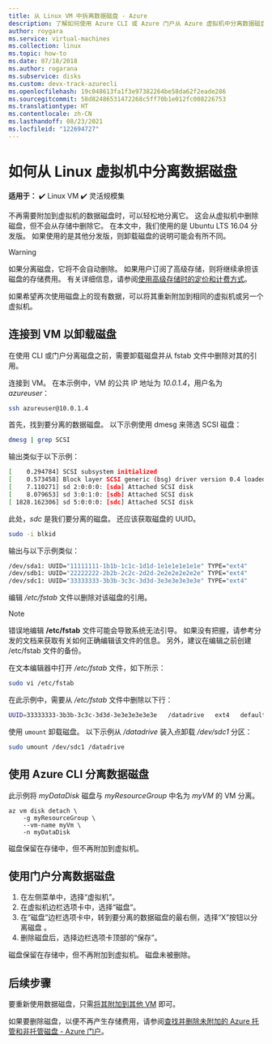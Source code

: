 ```yaml
---
title: 从 Linux VM 中拆离数据磁盘 - Azure
description: 了解如何使用 Azure CLI 或 Azure 门户从 Azure 虚拟机中分离数据磁盘。
author: roygara
ms.service: virtual-machines
ms.collection: linux
ms.topic: how-to
ms.date: 07/18/2018
ms.author: rogarana
ms.subservice: disks
ms.custom: devx-track-azurecli
ms.openlocfilehash: 19c048613fa1f3e97382264be58da62f2eade286
ms.sourcegitcommit: 58d82486531472268c5ff70b1e012fc008226753
ms.translationtype: HT
ms.contentlocale: zh-CN
ms.lasthandoff: 08/23/2021
ms.locfileid: "122694727"
---
```

# <a name="how-to-detach-a-data-disk-from-a-linux-virtual-machine"></a>如何从 Linux 虚拟机中分离数据磁盘

**适用于：** :heavy_check_mark: Linux VM :heavy_check_mark: 灵活规模集 

不再需要附加到虚拟机的数据磁盘时，可以轻松地分离它。 这会从虚拟机中删除磁盘，但不会从存储中删除它。 在本文中，我们使用的是 Ubuntu LTS 16.04 分发版。 如果使用的是其他分发版，则卸载磁盘的说明可能会有所不同。

> [!WARNING]
> 如果分离磁盘，它将不会自动删除。 如果用户订阅了高级存储，则将继续承担该磁盘的存储费用。 有关详细信息，请参阅[使用高级存储时的定价和计费方式](https://azure.microsoft.com/pricing/details/storage/page-blobs/)。

如果希望再次使用磁盘上的现有数据，可以将其重新附加到相同的虚拟机或另一个虚拟机。  


## <a name="connect-to-the-vm-to-unmount-the-disk"></a>连接到 VM 以卸载磁盘

在使用 CLI 或门户分离磁盘之前，需要卸载磁盘并从 fstab 文件中删除对其的引用。

连接到 VM。 在本示例中，VM 的公共 IP 地址为 *10.0.1.4*，用户名为 *azureuser*： 

```bash
ssh azureuser@10.0.1.4
```

首先，找到要分离的数据磁盘。 以下示例使用 dmesg 来筛选 SCSI 磁盘：

```bash
dmesg | grep SCSI
```

输出类似于以下示例：

```bash
[    0.294784] SCSI subsystem initialized
[    0.573458] Block layer SCSI generic (bsg) driver version 0.4 loaded (major 252)
[    7.110271] sd 2:0:0:0: [sda] Attached SCSI disk
[    8.079653] sd 3:0:1:0: [sdb] Attached SCSI disk
[ 1828.162306] sd 5:0:0:0: [sdc] Attached SCSI disk
```

此处，*sdc* 是我们要分离的磁盘。 还应该获取磁盘的 UUID。

```bash
sudo -i blkid
```

输出与以下示例类似：

```bash
/dev/sda1: UUID="11111111-1b1b-1c1c-1d1d-1e1e1e1e1e1e" TYPE="ext4"
/dev/sdb1: UUID="22222222-2b2b-2c2c-2d2d-2e2e2e2e2e2e" TYPE="ext4"
/dev/sdc1: UUID="33333333-3b3b-3c3c-3d3d-3e3e3e3e3e3e" TYPE="ext4"
```


编辑 */etc/fstab* 文件以删除对该磁盘的引用。 

> [!NOTE]
> 错误地编辑 **/etc/fstab** 文件可能会导致系统无法引导。 如果没有把握，请参考分发的文档来获取有关如何正确编辑该文件的信息。 另外，建议在编辑之前创建 /etc/fstab 文件的备份。

在文本编辑器中打开 */etc/fstab* 文件，如下所示：

```bash
sudo vi /etc/fstab
```

在此示例中，需要从 */etc/fstab* 文件中删除以下行：

```bash
UUID=33333333-3b3b-3c3c-3d3d-3e3e3e3e3e3e   /datadrive   ext4   defaults,nofail   1   2
```

使用 `umount` 卸载磁盘。 以下示例从 */datadrive* 装入点卸载 */dev/sdc1* 分区：

```bash
sudo umount /dev/sdc1 /datadrive
```


## <a name="detach-a-data-disk-using-azure-cli"></a>使用 Azure CLI 分离数据磁盘 

此示例将 *myDataDisk* 磁盘与 *myResourceGroup* 中名为 *myVM* 的 VM 分离。

```azurecli
az vm disk detach \
    -g myResourceGroup \
    --vm-name myVm \
    -n myDataDisk
```

磁盘保留在存储中，但不再附加到虚拟机。


## <a name="detach-a-data-disk-using-the-portal"></a>使用门户分离数据磁盘

1. 在左侧菜单中，选择“虚拟机”。
1. 在虚拟机边栏选项卡中，选择“磁盘”。
1. 在“磁盘”边栏选项卡中，转到要分离的数据磁盘的最右侧，选择“X”按钮以分离磁盘 。
1. 删除磁盘后，选择边栏选项卡顶部的“保存”。

磁盘保留在存储中，但不再附加到虚拟机。 磁盘未被删除。

## <a name="next-steps"></a>后续步骤
要重新使用数据磁盘，只需[将其附加到其他 VM](add-disk.md) 即可。

如果要删除磁盘，以便不再产生存储费用，请参阅[查找并删除未附加的 Azure 托管和非托管磁盘 - Azure 门户](../disks-find-unattached-portal.md)。